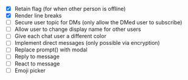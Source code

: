 -   [x] Retain flag (for when other person is offline)
-   [x] Render line breaks
-   [ ] Secure user topic for DMs (only allow the DMed user to subscribe)
-   [ ] Allow user to change display name for other users
-   [ ] Give each chat user a different color
-   [ ] Implement direct messages (only possible via encryption)
-   [ ] Replace prompt() with modal
-   [ ] Reply to message
-   [ ] React to message
-   [ ] Emoji picker
